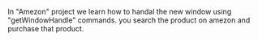 In "Amezon" project we learn how to handal the new window using "getWindowHandle" commands. you search the product on amezon and purchase that product.
